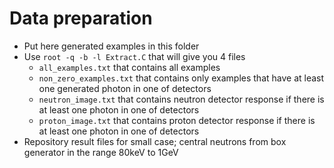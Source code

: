 # Data preparation

- Put here generated examples in this folder
- Use `root -q -b -l Extract.C` that will give you 4 files
    - `all_examples.txt` that contains all examples
    - `non_zero_examples.txt` that contains only examples that have at least one generated photon in one of detectors
    - `neutron_image.txt` that contains neutron detector response if there is at least one photon in one of detectors
    - `proton_image.txt` that contains proton detector response if there is at least one photon in one of detectors
- Repository result files for small case; central neutrons from box generator in the range 80keV to 1GeV

